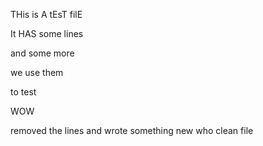 THis is A tEsT filE

It HAS some lines

and some more

we use them

to test

WOW

removed the lines
and wrote something new
who
clean file

